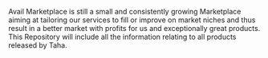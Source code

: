 Avail Marketplace is still a small and consistently growing Marketplace aiming at tailoring our services to fill or improve on market niches and thus result in a better market with profits for us and exceptionally great products. 
This Repository will include all the information relating to all products released by Taha.
